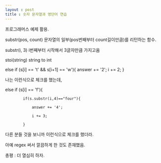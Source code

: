 ```yaml
---
layout : post
title : 숫자 문자열과 영단어 연습
---
```

프로그래머스 예제 활용.

substr(pos, count) 문자열의 일부(pos번째부터 count길이만큼)를 리턴하는 함수.

substr(i, 3) i번째부터 시작해서 3글자만큼 가지고옴

stoi(string) string to int

else if (s[i] == 't' && s[i+1] == 'w'){
            answer += '2';
            i += 2;
        }

나는 이런식으로 체크를 했는데,

else if (s[i] == 'f'){

            if(s.substr(i,4)=="four"){

                answer += '4';

                i += 3;

            }

다른 분들 것을 보니까 이런식으로 체크를 했더라.

아예 regex 써서 깔끔하게 한 것도 존재했음.

총평 : 더 열심히 하자.
